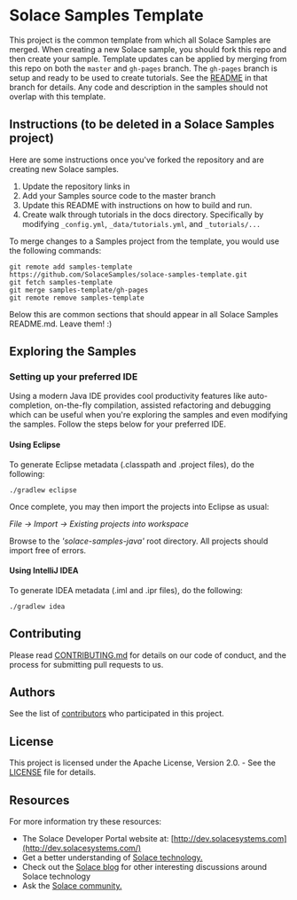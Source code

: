# Solace Samples Template

This project is the common template from which all Solace Samples are merged. When creating a new Solace sample, you should fork this repo and then create your sample. Template updates can be applied by merging from this repo on both the `master` and `gh-pages` branch. The `gh-pages` branch is setup and ready to be used to create tutorials. See the [README](https://github.com/SolaceSamples/solace-samples-template/blob/gh-pages/README.md) in that branch for details. Any code and description in the samples should not overlap with this template.

## Instructions (to be deleted in a Solace Samples project)

Here are some instructions once you've forked the repository and are creating new Solace samples.

1. Update the repository links in [](CONTRIBUTING.md)
2. Add your Samples source code to the master branch
3. Update this README with instructions on how to build and run.
4. Create walk through tutorials in the docs directory. Specifically by modifying `_config.yml`, `_data/tutorials.yml`, and `_tutorials/...` 

To merge changes to a Samples project from the template, you would use the following commands:

    git remote add samples-template https://github.com/SolaceSamples/solace-samples-template.git
    git fetch samples-template
    git merge samples-template/gh-pages
    git remote remove samples-template

Below this are common sections that should appear in all Solace Samples README.md. Leave them! :)

## Exploring the Samples

### Setting up your preferred IDE

Using a modern Java IDE provides cool productivity features like auto-completion, on-the-fly compilation, assisted refactoring and debugging which can be useful when you're exploring the samples and even modifying the samples. Follow the steps below for your preferred IDE.

#### Using Eclipse

To generate Eclipse metadata (.classpath and .project files), do the following:

    ./gradlew eclipse

Once complete, you may then import the projects into Eclipse as usual:

 *File -> Import -> Existing projects into workspace*

Browse to the *'solace-samples-java'* root directory. All projects should import
free of errors.

#### Using IntelliJ IDEA

To generate IDEA metadata (.iml and .ipr files), do the following:

    ./gradlew idea

## Contributing

Please read [CONTRIBUTING.md](CONTRIBUTING.md) for details on our code of conduct, and the process for submitting pull requests to us.

## Authors

See the list of [contributors](https://github.com/SolaceSamples/solace-samples-template/contributors) who participated in this project.

## License

This project is licensed under the Apache License, Version 2.0. - See the [LICENSE](LICENSE) file for details.

## Resources

For more information try these resources:

- The Solace Developer Portal website at: [http://dev.solacesystems.com](http://dev.solacesystems.com/)
- Get a better understanding of [Solace technology.](http://dev.solacesystems.com/tech/)
- Check out the [Solace blog](http://dev.solacesystems.com/blog/) for other interesting discussions around Solace technology
- Ask the [Solace community.](http://dev.solacesystems.com/community/)
